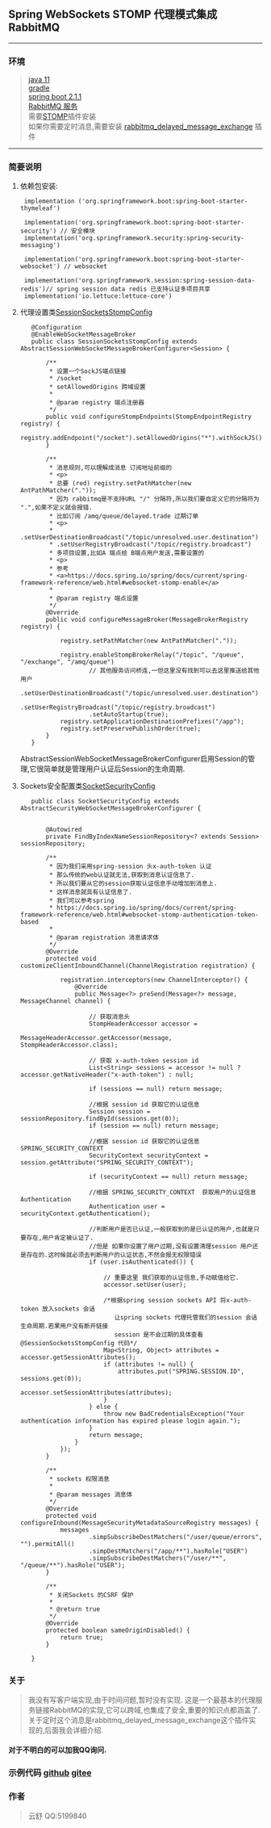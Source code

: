 ## Spring WebSockets STOMP 代理模式集成 RabbitMQ
----
### 环境
> [java 11](https://openjdk.java.net/projects/jdk/11/)  
  [gradle](https://gradle.org/)  
  [spring boot 2.1.1](https://spring.io/projects/spring-boot)  
  [RabbitMQ 服务](https://www.rabbitmq.com/#getstarted)  
    需要[STOMP](https://www.rabbitmq.com/stomp.html)插件安装  
    如果你需要定时消息,需要安装 [rabbitmq_delayed_message_exchange](https://www.rabbitmq.com/community-plugins.html#rabbitmq_delayed_message_exchange)
    插件
---

### 简要说明
1. 依赖包安装:
    ```implementation('org.springframework.boot:spring-boot-starter-web') // web模块
     implementation ('org.springframework.boot:spring-boot-starter-thymeleaf')
     
     implementation('org.springframework.boot:spring-boot-starter-security') // 安全模块
     implementation('org.springframework.security:spring-security-messaging')
     
     implementation('org.springframework.boot:spring-boot-starter-websocket') // websocket
     
     implementation('org.springframework.session:spring-session-data-redis')// spring session data redis 已支持认证多项目共享
     implementation('io.lettuce:lettuce-core')
     ```
2. 代理设置类[SessionSocketsStompConfig](src/main/java/com/nerchain/springwebsocketsstomp/config/SessionSocketsStompConfig.java)
   ```
      @Configuration
      @EnableWebSocketMessageBroker
      public class SessionSocketsStompConfig extends AbstractSessionWebSocketMessageBrokerConfigurer<Session> {
      
          /**
           * 设置一个SockJS端点链接
           * /socket
           * setAllowedOrigins 跨域设置
           *
           * @param registry 端点注册器
           */
          public void configureStompEndpoints(StompEndpointRegistry registry) {
              registry.addEndpoint("/socket").setAllowedOrigins("*").withSockJS();
          }
      
          /**
           * 消息规则,可以理解成消息 订阅地址前缀的
           * <p>
           * 总要 (red) registry.setPathMatcher(new AntPathMatcher("."));
           * 因为 rabbitmq是不支持URL "/" 分隔符,所以我们要自定义它的分隔符为 ".",如果不定义就会报错.
           * 比如订阅 /amq/queue/delayed.trade 过期订单
           * <p>
           * .setUserDestinationBroadcast("/topic/unresolved.user.destination")
           * .setUserRegistryBroadcast("/topic/registry.broadcast")
           * 多项目设置,比如A 端点给 B端点用户发送,需要设置的
           * <p>
           * 参考
           * <a>https://docs.spring.io/spring/docs/current/spring-framework-reference/web.html#websocket-stomp-enable</a>
           *
           * @param registry 端点设置
           */
          @Override
          public void configureMessageBroker(MessageBrokerRegistry registry) {
      
              registry.setPathMatcher(new AntPathMatcher("."));
      
              registry.enableStompBrokerRelay("/topic", "/queue", "/exchange", "/amq/queue")
                      // 其他服务访问桥连,一但这里没有找到可以去这里推送给其他用户
                      .setUserDestinationBroadcast("/topic/unresolved.user.destination")
                      .setUserRegistryBroadcast("/topic/registry.broadcast")
                      .setAutoStartup(true);
              registry.setApplicationDestinationPrefixes("/app");
              registry.setPreservePublishOrder(true);
          }
      }
      ```
     AbstractSessionWebSocketMessageBrokerConfigurer启用Session的管理,它很简单就是管理用户认证后Session的生命周期.
    
3. Sockets安全配置类[SocketSecurityConfig](src/main/java/com/nerchain/springwebsocketsstomp/config/SocketSecurityConfig.java)
    ```@Configuration
       public class SocketSecurityConfig extends AbstractSecurityWebSocketMessageBrokerConfigurer {
       
       
           @Autowired
           private FindByIndexNameSessionRepository<? extends Session> sessionRepository;
       
           /**
            * 因为我们采用spring-session 头x-auth-token 认证
            * 那么传统的web认证就无法,获取到消息认证信息了.
            * 所以我们要从它的session获取认证信息手动增加到消息上.
            * 这样消息就具有认证信息了.
            * 我们可以参考spring
            * https://docs.spring.io/spring/docs/current/spring-framework-reference/web.html#websocket-stomp-authentication-token-based
            *
            * @param registration 消息请求体
            */
           @Override
           protected void customizeClientInboundChannel(ChannelRegistration registration) {
       
               registration.interceptors(new ChannelInterceptor() {
                   @Override
                   public Message<?> preSend(Message<?> message, MessageChannel channel) {
       
                       // 获取消息头
                       StompHeaderAccessor accessor =
                               MessageHeaderAccessor.getAccessor(message, StompHeaderAccessor.class);
       
                       // 获取 x-auth-token session id
                       List<String> sessions = accessor != null ? accessor.getNativeHeader("x-auth-token") : null;
       
                       if (sessions == null) return message;
       
                       //根据 session id 获取它的认证信息
                       Session session = sessionRepository.findById(sessions.get(0));
                       if (session == null) return message;
       
                       //根据 session id 获取它的认证信息 SPRING_SECURITY_CONTEXT
                       SecurityContext securityContext = session.getAttribute("SPRING_SECURITY_CONTEXT");
       
                       if (securityContext == null) return message;
       
                       //根据 SPRING_SECURITY_CONTEXT  获取用户的认证信息 Authentication
                       Authentication user = securityContext.getAuthentication();
       
                       //判断用户是否已认证,一般获取到的是已认证的用户,也就是只要存在,用户肯定被认证了.
                       //但是 如果你设置了用户过期,没有设置清理session 用户还是存在的.这时候就必须去判断用户的认证状态,不然会报无权限错误
                       if (user.isAuthenticated()) {
       
                           // 重要这里 我们获取的认证信息,手动赋值给它.
                           accessor.setUser(user);
       
                           /*根据spring session sockets API 将x-auth-token 放入sockets 会话
                              让spring sockets 代理托管我们的session 会话生命周期.若果用户没有断开链接
                              session 是不会过期的具体查看 @SessionSocketsStompConfig 代码*/
                           Map<String, Object> attributes = accessor.getSessionAttributes();
                           if (attributes != null) {
                               attributes.put("SPRING.SESSION.ID", sessions.get(0));
                               accessor.setSessionAttributes(attributes);
                           }
                       } else {
                           throw new BadCredentialsException("Your authentication information has expired please login again.");
                       }
                       return message;
                   }
               });
           }
       
           /**
            * sockets 权限消息
            *
            * @param messages 消息体
            */
           @Override
           protected void configureInbound(MessageSecurityMetadataSourceRegistry messages) {
               messages
                       .simpSubscribeDestMatchers("/user/queue/errors", "").permitAll()
                       .simpDestMatchers("/app/**").hasRole("USER")
                       .simpSubscribeDestMatchers("/user/**", "/queue/**").hasRole("USER");
           }
       
           /**
            * 关闭Sockets 的CSRF 保护
            *
            * @return true
            */
           @Override
           protected boolean sameOriginDisabled() {
               return true;
           }
       
       }
      ```
### 关于
> 我没有写客户端实现,由于时间问题,暂时没有实现.
这是一个最基本的代理服务链接RabbitMQ的实现,它可以跨域,也集成了安全,重要的知识点都涵盖了.
关于定时这个消息是rabbitmq_delayed_message_exchange这个插件实现的,后面我会详细介绍.
#### 对于不明白的可以加我QQ询问.
### 示例代码 [github](https://github.com/vnobo/guides/tree/master/spring-websockets-stomp) [gitee](https://gitee.com/vno/guides/tree/master/spring-websockets-stomp)
### 作者
> 云舒 QQ:5199840 